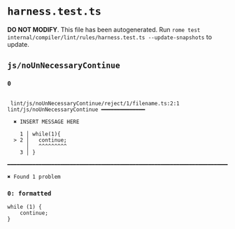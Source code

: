 # `harness.test.ts`

**DO NOT MODIFY**. This file has been autogenerated. Run `rome test internal/compiler/lint/rules/harness.test.ts --update-snapshots` to update.

## `js/noUnNecessaryContinue`

### `0`

```

 lint/js/noUnNecessaryContinue/reject/1/filename.ts:2:1 lint/js/noUnNecessaryContinue ━━━━━━━━━━━━━━

  ✖ INSERT MESSAGE HERE

    1 │ while(1){
  > 2 │   continue;
      │   ^^^^^^^^^
    3 │ }

━━━━━━━━━━━━━━━━━━━━━━━━━━━━━━━━━━━━━━━━━━━━━━━━━━━━━━━━━━━━━━━━━━━━━━━━━━━━━━━━━━━━━━━━━━━━━━━━━━━━

✖ Found 1 problem

```

### `0: formatted`

```
while (1) {
	continue;
}

```
